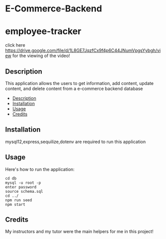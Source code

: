 # E-Commerce-Backend


# employee-tracker

click here https://drive.google.com/file/d/1L8GE7JqzfCx9f4p6C44JNumVpgsYybgh/view for the viewing of the video!

## Description

This application allows the users to get information, add content, update content, and delete content from a e-commerce backend database

* [Description](#description)
* [Installation](#installation)
* [Usage](#usage)
* [Credits](#credits)


## Installation

mysql12,express,sequilize,dotenv are required to run this application

## Usage

Here's how to run the application:

```
cd db
mysql -u root -p
enter password
source schema.sql
cd ../
npm run seed
npm start
```

## Credits

My instructors and my tutor were the main helpers for me in this project!
